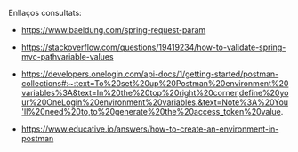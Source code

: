   Enllaços consultats:

- https://www.baeldung.com/spring-request-param

- https://stackoverflow.com/questions/19419234/how-to-validate-spring-mvc-pathvariable-values
  
- https://developers.onelogin.com/api-docs/1/getting-started/postman-collections#:~:text=To%20set%20up%20Postman%20environment%20variables%3A&text=In%20the%20top%20right%20corner,define%20your%20OneLogin%20environment%20variables.&text=Note%3A%20You'll%20need%20to,to%20generate%20the%20access_token%20value.

- https://www.educative.io/answers/how-to-create-an-environment-in-postman
